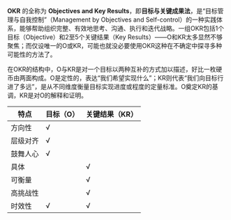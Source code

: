 **OKR** 的全称为 **Objectives and Key Results**，即**目标与关键成果法**，是“目标管理与自我控制”（Management by Objectives and Self-control）的一种实践体系，能够帮助组织完整、有效地思考、沟通、执行和迭代战略。一组OKR包括1个目标（Objective）和2至5个关键结果（Key Results）——O和KR太多显然不够聚焦；而仅设唯一的O或KR，可能也就没必要使用OKR这种在不确定中探寻多种可能性的方法了。

在OKR的结构中，O与KR是对一个目标以两种互补的方式加以描述，好比一枚硬币由两面构成。O是定性的，表达“我们希望实现什么”；KR则代表“我们向目标行进了多远”，是从不同维度衡量目标实现进度或程度的定量标准。O奠定KR的基调，KR是对O的解释和证明。

特点 | 目标（O）| 关键结果（KR）
-|-|-
方向性 | √ |
层级对齐 | √ | 
鼓舞人心 | √ |
具体 | | √
可衡量 | | √
高挑战性 | | √ 
时效性 | √ | √



